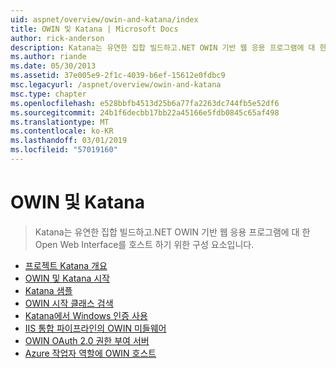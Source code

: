 ```yaml
---
uid: aspnet/overview/owin-and-katana/index
title: OWIN 및 Katana | Microsoft Docs
author: rick-anderson
description: Katana는 유연한 집합 빌드하고.NET OWIN 기반 웹 응용 프로그램에 대 한 Open Web Interface를 호스트 하기 위한 구성 요소입니다.
ms.author: riande
ms.date: 05/30/2013
ms.assetid: 37e005e9-2f1c-4039-b6ef-15612e0fdbc9
msc.legacyurl: /aspnet/overview/owin-and-katana
msc.type: chapter
ms.openlocfilehash: e528bbfb4513d25b6a77fa2263dc744fb5e52df6
ms.sourcegitcommit: 24b1f6decbb17bb22a45166e5fdb0845c65af498
ms.translationtype: MT
ms.contentlocale: ko-KR
ms.lasthandoff: 03/01/2019
ms.locfileid: "57019160"
---
```

<a name="owin-and-katana"></a>OWIN 및 Katana
====================
> Katana는 유연한 집합 빌드하고.NET OWIN 기반 웹 응용 프로그램에 대 한 Open Web Interface를 호스트 하기 위한 구성 요소입니다.


- [프로젝트 Katana 개요](an-overview-of-project-katana.md)
- [OWIN 및 Katana 시작](getting-started-with-owin-and-katana.md)
- [Katana 샘플](katana-samples.md)
- [OWIN 시작 클래스 검색](owin-startup-class-detection.md)
- [Katana에서 Windows 인증 사용](enabling-windows-authentication-in-katana.md)
- [IIS 통합 파이프라인의 OWIN 미들웨어](owin-middleware-in-the-iis-integrated-pipeline.md)
- [OWIN OAuth 2.0 권한 부여 서버](owin-oauth-20-authorization-server.md)
- [Azure 작업자 역할에 OWIN 호스트](host-owin-in-an-azure-worker-role.md)
